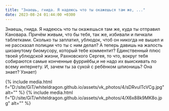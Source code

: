 ```yaml
---
title: "Знаешь, гнида. Я надеюсь что ты окажешься там же, ..."
date: 2023-08-24 01:44:00 +0300
---
```


Знаешь, гнида. Я надеюсь что ты окажешься там же, куда ты отправил Кановара. Причём живым, что бы тебя, так же, избивали и пичкали таблетками.
Сколько ты заплатил, ублюдок, чтоб он никогда не вышел и не рассказал полиции что ты с ним делал?
А теперь давишь на жалость шизанутому биомусору, который тебе комментит?
Единственный плюс твоей ублюдской жизни, Рахновского Сергея, то что, вокруг тебя собираются самые конченные фурриёбы,и не надо их выискивать по всему интернету.
И, зачем ты за сукой с ребёнком шпионишь? Она знает? Узнает)


{% include media.html f="D:/site/GiT/whiteldragon.github.io/assets/vk_photos/4/sDRvuITcVCg.jpg" alt="" %}
{% include media.html f="D:/site/GiT/whiteldragon.github.io/assets/vk_photos/4/X6x88k9MK8o.jpg" alt="" %}
